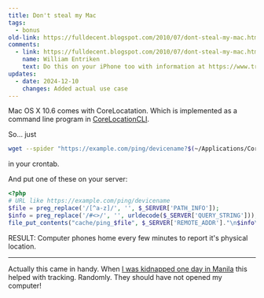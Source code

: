 ```yaml
---
title: Don't steal my Mac
tags: 
  - bonus 
old-link: https://fulldecent.blogspot.com/2010/07/dont-steal-my-mac.html
comments:
  - link: https://fulldecent.blogspot.com/2010/07/dont-steal-my-mac.html#comment-4794529858096537754
    name: William Entriken
    text: Do this on your iPhone too with information at https://www.tralfamadore.com/2008/08/location-tracking-using-relocatable.html
updates:
  - date: 2024-12-10
    changes: Added actual use case
---
```


Mac OS X 10.6 comes with CoreLocatation. Which is implemented as a command line program in [CoreLocationCLI](https://github.com/fulldecent/corelocationcli).

So... just

```sh
wget --spider "https://example.com/ping/devicename?$(~/Applications/CoreLocationCLI -once)" 2> /dev/null
```

in your crontab.

And put one of these on your server:

```php
<?php
# URL like https://example.com/ping/devicename
$file = preg_replace('/[^a-z]/', '', $_SERVER['PATH_INFO']);
$info = preg_replace('/#<>/', '', urldecode($_SERVER['QUERY_STRING']));
file_put_contents("cache/ping_$file", $_SERVER['REMOTE_ADDR']."\n$info\n");
```

RESULT: Computer phones home every few minutes to report it's physical location.

---

Actually this came in handy. When [I was kidnapped one day in Manila](https://fulldecent.blogspot.com/2017/08/i-was-kidnapped-in-manila-and-lived-to.html) this helped with tracking. Randomly. They should have not opened my computer!
